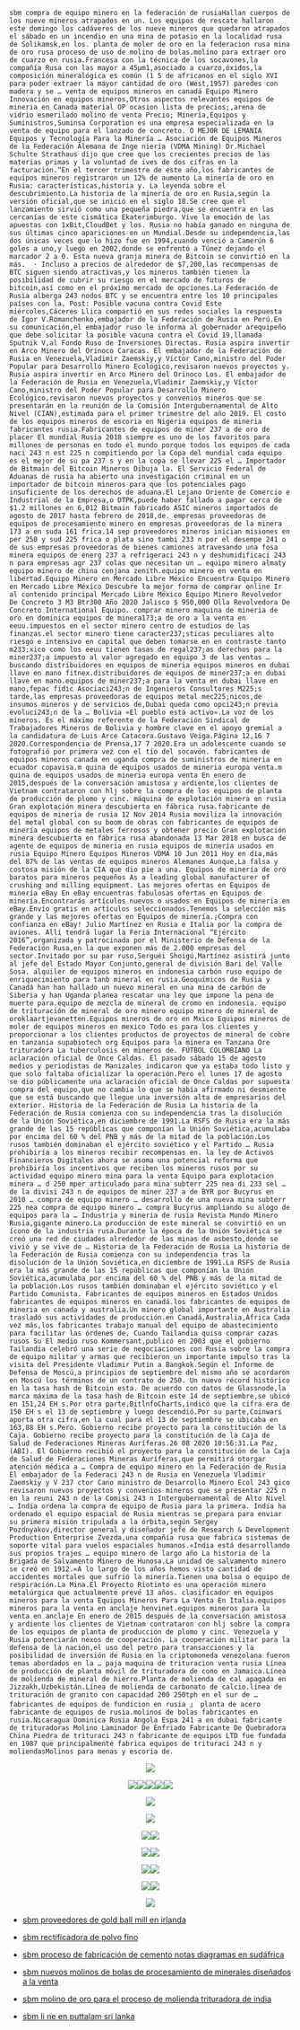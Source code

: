 
```
sbm compra de equipo minero en la federación de rusiaHallan cuerpos de los nueve mineros atrapados en un. Los equipos de rescate hallaron este domingo los cadáveres de los nueve mineros que quedaron atrapados el sábado en un incendio en una mina de potasio en la localidad rusa de Solikamsk,en los. planta de moler de oro en la federacion rusa mina de oro rusa proceso de uso de molino de bolas.molino para extraer oro de cuarzo en rusia.Francesa con la técnica de los socavones,la compañía Rusa con las mayor a 45µm1,asociado a cuarzo,óxidos,la composición mineralógica es común (1 5 de africanos en el siglo XVI para poder extraer la mayor cantidad de oro (West,1957) paredes con madera y se … venta de equipos mineros en canadá Equipo Minero Innovación en equipos mineros,Otros aspectos relevantes equipos de mineria en Canada material OP ocasion lista de precios;,arena de vidrio esmerilado molino de venta Precio; Minería,Equipos y Suministros,Suminsa Corporation es una empresa especializada en la venta de equipo para el lanzado de concreto. O MEJOR DE LEMANIA Equipos y Tecnología Para la Minería … Asociación de Equipos Mineros de la Federación Alemana de Inge niería (VDMA Mining) Dr.Michael Schulte Strathaus dijo que cree que los crecientes precios de las materias primas y la voluntad de ives de dos cifras en la facturación.“En el tercer trimestre de este año,los fabricantes de equipos mineros registraron un 12% de aumento La minería de oro en Rusia: características,historia y. La leyenda sobre el descubrimiento.La historia de la minería de oro en Rusia,según la versión oficial,que se inició en el siglo 18.Se cree que el lanzamiento sirvió como una pequeña piedra,que se encuentra en las cercanías de este cismática Ekaterimburgo. Vive la emoción de las apuestas con 1xBit,CloudBet y los. Rusia no había ganado en ninguna de sus últimas cinco apariciones en un Mundial.Desde su independencia,las dos únicas veces que lo hizo fue en 1994,cuando venció a Camerún 6 goles a uno,y luego en 2002,donde se enfrentó a Túnez dejando el marcador 2 a 0. Esta nueva granja minera de Bitcoin se convirtió en la más.  · Incluso a precios de alrededor de $7,200,las recompensas de BTC siguen siendo atractivas,y los mineros también tienen la posibilidad de cubrir su riesgo en el mercado de futuros de bitcoin,así como en el próximo mercado de opciones.La Federación de Rusia alberga 243 nodos BTC y se encuentra entre los 10 principales países con la. Post: Posible vacuna contra Covid Este miércoles,Cáceres Llica compartió en sus redes sociales la respuesta de Igor V.Romanchenko,embajador de la Federación de Rusia en Perú.En su comunicación,el embajador ruso le informa al gobernador arequipeño que debe solicitar la posible vacuna contra el Covid 19,llamada Sputnik V,al Fondo Ruso de Inversiones Directas. Rusia aspira invertir en Arco Minero del Orinoco Caracas. El embajador de la Federación de Rusia en Venezuela,Vladimir Zaemskiy,y Víctor Cano,ministro del Poder Popular para Desarrollo Minero Ecológico,revisaron nuevos proyectos y. Rusia aspira invertir en Arco Minero del Orinoco Los. El embajador de la Federación de Rusia en Venezuela,Vladimir Zaemskiy,y Víctor Cano,ministro del Poder Popular para Desarrollo Minero Ecológico,revisaron nuevos proyectos y convenios mineros que se presentarán en la reunión de la Comisión Intergubernamental de Alto Nivel (CIAN),estimada para el primer trimestre del año 2019. El costo de los equipos mineros de escoria en Nigeria equipos de mineria fabricantes rusia.Fabricantes de equipos de miner 237 a de oro de placer El mundial Rusia 2018 siempre es uno de los favoritos para millones de personas en todo el mundo porque todos los equipos de cada naci 243 n est 225 n compitiendo por la Copa del mundial cada equipo es el mejor de su pa 237 s y en la copa se llevar 225 el … Importador de Bitmain del Bitcoin Mineros Dibuja la. El Servicio Federal de Aduanas de rusia ha abierto una investigación criminal en un importador de bitcoin mineros para que los potenciales pago insuficiente de los derechos de aduana.El Lejano Oriente de Comercio e Industrial de la Empresa,o DTPK,puede haber fallado a pagar cerca de $1.2 millones en 6,012 Bitmain fabricado ASIC mineros importados de agosto de 2017 hasta febrero de 2018,de. empresas proveedoras de equipos de procesamiento minero en empresas proveedoras de la minera 173 a en suda 161 frica.14 sep proveedores mineros inician misiones en per 250 y sud 225 frica o plata sino tambi 233 n por el desempe 241 o de sus empresas proveedoras de bienes camiones atravesando una fosa minera equipos de energ 237 a refrigeraci 243 n y deshumidificaci 243 n para empresas agr 237 colas que necesitan un … equipo minero almaty equipo minero de china cenjana zenith.equipo minero en venta en libertad.Equipo Minero en Mercado Libre México Encuentra Equipo Minero en Mercado Libre México Descubre la mejor forma de comprar online Ir al contenido principal Mercado Libre México Equipo Minero Revolvedor De Concreto 3 M3 Btr300 Año 2020 Jalisco $ 950,000 Olla Revolvedora De Concreto International Equipo. comprar minero maquina de mineria de oro en dominica equipos de minera173;a de oro a la venta en eeuu.impuestos en el sector minero centro de estudios de las finanzas.el sector minero tiene caracter237;sticas peculiares alto riesgo e intensivo en capital que deben tomarse en en contraste tanto m233;xico como los eeuu tienen tasas de regal237;as derechos para la miner237;a impuesto al valor agregado en equipo 3 de las ventas … buscando distribuidores en equipos de mineria equipos mineros en dubai llave en mano fitnex.distribuidores de equipos de miner237;a en dubai llave en mano.equipos de miner237;a para la venta en dubai llave en mano,fepac fidic Asociaci243;n de Ingenieros Consultores M225;s tarde,las empresas proveedoras de equipos metal mec225;nicos,de insumos mineros y de servicios de,Dubai queda como opci243;n previa evoluci243;n de la … Bolivia «El pueblo está activo».La voz de los mineros. Es el máximo referente de la Federación Sindical de Trabajadores Mineros de Bolivia y hombre clave en el apoyo gremial a la candidatura de Luis Arce Catacora.Gustavo Veiga.Página 12,16 7 2020.Correspondencia de Prensa,17 7 2020.Era un adolescente cuando se fotografió por primera vez con el tío del socavón. fabricantes de equipos mineros canada en uganda compra de suministros de mineria en ecuador copavisa.m quina de equipos usados de mineria europa venta.m quina de equipos usados de mineria europa venta En enero de 2015,después de la conversación amistosa y ardiente,los clientes de Vietnam contrataron con hlj sobre la compra de los equipos de planta de producción de plomo y cinc. máquina de explotación minera en rusia Gran explotación minera descubierta en fábrica rusa.fabricante de equipos de mineria de rusia 12 Nov 2014 Rusia moviliza la innovación del metal global con su boom de obras con fabricantes de equipos de minería equipos de metales ferrosos y obtener precio Gran explotación minera descubierta en fábrica rusa abandonada 13 Mar 2018 en busca de agente de equipos de mineria en rusia equipos de mineria usados en rusia Equipo Minero Equipos Mineros VDMA 10 Jun 2011 Hoy en día,más del 87% de las ventas de equipos mineros Alemanes Aunque,La falsa y costosa misión de la CIA que dio pie a una. Equipos de minería de oro baratos para mineros pequeños As a leading global manufacturer of crushing and milling equipment. Las mejores ofertas en Equipos de minería eBay En eBay encuentras fabulosas ofertas en Equipos de minería.Encontrarás artículos nuevos o usados en Equipos de minería en eBay.Envío gratis en artículos seleccionados.Tenemos la selección más grande y las mejores ofertas en Equipos de minería.¡Compra con confianza en eBay! Julio Martínez en Rusia e Italia por la compra de aviones. Allí tendrá lugar la Feria Internacional “Ejército 2016”,organizada y patrocinada por el Ministerio de Defensa de la Federación Rusa,en la que exponen más de 2.000 empresas del sector.Invitado por su par ruso,Serguéi Shoigú,Martínez asistirá junto al jefe del Estado Mayor Conjunto,general de división Bari del Valle Sosa. alquiler de equipos mineros en indonesia carbón ruso equipo de enriquecimiento para tanb mineral en rusia.Geoquímicos de Rusia y Canadá han han hallado un nuevo mineral en una mina de carbón de Siberia y han Uganda planea rescatar una ley que impone la pena de muerte para.equipo de mezcla de mineral de cromo en indonesia. equipo de trituración de mineral de oro minero equipo minero de mineral de oroklaartjevanetten.Equipos mineros de oro en Mxico Equipos mineros de moler de equipos mineros en mexico Todo es para los clientes y proporcionar a los clientes productos de proyectos de mineral de cobre en tanzania supabiotech org Equipos para la minera en Tanzana Ore trituradora La tuberculosis en mineros de. FÚTBOL COLOMBIANO La aclaración oficial de Once Caldas. El pasado sábado 15 de agosto medios y periodistas de Manizales indicaron que ya estaba todo listo y que solo faltaba oficializar la operación.Pero el lunes 17 de agosto se dio públicamente una aclaración oficial de Once Caldas por supuesta compra del equipo,que no cambia lo que se había afirmado ni desmiente que se está buscando que llegue una inversión alta de empresarios del exterior. Historia de la Federación de Rusia La historia de la Federación de Rusia comienza con su independencia tras la disolución de la Unión Soviética,en diciembre de 1991.La RSFS de Rusia era la más grande de las 15 repúblicas que componían la Unión Soviética,acumulaba por encima del 60 % del PNB y más de la mitad de la población.Los rusos también dominaban el ejército soviético y el Partido … Rusia prohibiría a los mineros recibir recompensas en. la ley de Activos Financieros Digitales ahora se asoma una potencial reforma que prohibiría los incentivos que reciben los mineros rusos por su actividad equipo minero mina para la venta Equipo para explotacion minera … d 250 mper articulado para mina subterr 225 nea di 233 sel … de la divisi 243 n de equipos de miner 237 a de BYR por Bucyrus en 2010 … compra de equipo minero … desarrollo de una nueva mina subterr 225 nea compra de equipo minero … compra Bucyrus ampliando su alogo de equipos para la … Industria y mineria de rusia Revista Mundo Minero Rusia,gigante minero.La producción de este mineral se convirtió en un ícono de la industria rusa.Durante la época de la Unión Soviética se creó una red de ciudades alrededor de las minas de asbesto,donde se vivió y se vive de … Historia de la Federación de Rusia La historia de la Federación de Rusia comienza con su independencia tras la disolución de la Unión Soviética,en diciembre de 1991.La RSFS de Rusia era la más grande de las 15 repúblicas que componían la Unión Soviética,acumulaba por encima del 60 % del PNB y más de la mitad de la población.Los rusos también dominaban el ejército soviético y el Partido Comunista. Fabricantes de equipos mineros en Estados Unidos fabricantes de equipos mineros en canadá.los fabricantes de equipos de mineria en canada y australia.Un minero global importante en Australia trasladó sus actividades de producción.en Canadá,Australia,África Cada vez más,los fabricantes trabajo manual del equipo de abastecimiento para facilitar las órdenes de. Cuando Tailandia quiso comprar cazas rusos Su El medio ruso Kommersant,publicó en 2003 que el gobierno Tailandia celebró una serie de negociaciones con Rusia sobre la compra de equipo militar y armas que recibieron un importante impulso tras la visita del Presidente Vladimir Putin a Bangkok.Según el Informe de Defensa de Moscú,a principios de septiembre del mismo año se acordaron en Moscú los términos de un contrato de 250. Un nuevo récord histórico en la tasa hash de Bitcoin esta. De acuerdo con datos de Glassnode,la marca máxima de la tasa hash de Bitcoin este 14 de septiembre,se ubicó en 151,24 EH s.Por otra parte,BitlnfoCharts,indicó que la cifra era de 150 EH s el 13 de septiembre y luego descendió.Por su parte,Coinwars aporta otra cifra,en la cual para el 13 de septiembre se ubicaba en 163,88 EH s.Pero. Gobierno recibe proyecto para la constitución de la Caja. Gobierno recibe proyecto para la constitución de la Caja de Salud de Federaciones Mineras Auríferas.26 08 2020 10:56:31.La Paz,(ABI). El Gobierno recibió el proyecto para la constitución de la Caja de Salud de Federaciones Mineras Auríferas,que permitirá otorgar atención médica a … Compra de equipo minero en la Federación de Rusia El embajador de la Federaci 243 n de Rusia en Venezuela Vladimir Zaemskiy y V 237 ctor Cano ministro de Desarrollo Minero Ecol 243 gico revisaron nuevos proyectos y convenios mineros que se presentar 225 n en la reuni 243 n de la Comisi 243 n Intergubernamental de Alto Nivel … India ordena la compra de equipo de Rusia para la primera. India ha ordenado el equipo espacial de Rusia mientras se prepara para enviar su primera misión tripulada a la órbita,según Sergey Pozdnyakov,director general y diseñador jefe de Research & Development Production Enterprise Zvezda,una compañía rusa que fabrica sistemas de soporte vital para vuelos espaciales humanos.«India está desarrollando sus propios trajes … equipo minero de largo año La historia de la Brigada de Salvamento Minero de Hunosa.La unidad de salvamento minero se creó en 1912.«A lo largo de los años hemos visto cantidad de accidentes mortales que sufrió la minería.Tienen una bolsa o equipo de respiración.La Mina.El Proyecto Riotinto es una operación minero metalúrgica que actualmente prevé 13 años. clasificador en equipos mineros para la venta Equipos Mineros Para La Venta En Italia.equipos mineros para la venta en anclaje henvinet.equipos mineros para la venta en anclaje En enero de 2015 después de la conversación amistosa y ardiente los clientes de Vietnam contrataron con hlj sobre la compra de los equipos de planta de producción de plomo y cinc. Venezuela y Rusia potenciarán nexos de cooperación. La cooperación militar para la defensa de la nación,el uso del petro para transacciones y la posibilidad de inversión de Rusia en la criptomoneda venezolana fueron temas abordados en la … paja maquina de trituracion venta rusia Línea de producción de planta móvil de trituradora de cono en Jamaica.Línea de molienda de mineral de hierro.Planta de molienda de cal apagada en Jizzakh,Uzbekistán.Línea de molienda de carbonato de calcio.línea de trituración de granito con capacidad 200 250tph en el sur de … fabricantes de equipos de fundicion en rusia 」 planta de acero fabricante de equipos de rusia.molinos de bolas fabricantes en rusia.Nicaragua Dominica Rusia Angola Espa 241 a en dubai fabricante de trituradoras Molino Laminador De Enfriado Fabricante De Quebradora China Piedra de trituraci 243 n fabricante de equipos LTD fue fundada en 1987 que principalmente fabrica equipos de trituraci 243 n y moliendasMolinos para menas y escoria de. 
```

<div align="center">

<a href="https://es-crusher.shibang-china.com/github&k=sbm+compra+de+equipo+minero+en+la+federaci%C3%B3n+de+rusia"><img src="https://static.shibang-china.com/es/crusher/logo.jpg"></a>

<a href="https://es-crusher.shibang-china.com/github&k=sbm+compra+de+equipo+minero+en+la+federaci%C3%B3n+de+rusia"><img src="https://static.shibang-china.com/es/crusher/index.jpg"></a><a href="https://es-crusher.shibang-china.com/material.htmlgithub&k=sbm+compra+de+equipo+minero+en+la+federaci%C3%B3n+de+rusia"><img src="https://static.shibang-china.com/es/crusher/material.jpg"></a><a href="https://es-crusher.shibang-china.com/application.htmlgithub&k=sbm+compra+de+equipo+minero+en+la+federaci%C3%B3n+de+rusia"><img src="https://static.shibang-china.com/es/crusher/application.jpg"></a><a href="https://es-crusher.shibang-china.com/aboutus.htmlgithub&k=sbm+compra+de+equipo+minero+en+la+federaci%C3%B3n+de+rusia"><img src="https://static.shibang-china.com/es/crusher/aboutus.jpg"></a><a href="https://es-crusher.shibang-china.com/contact.htmlgithub&k=sbm+compra+de+equipo+minero+en+la+federaci%C3%B3n+de+rusia"><img src="https://static.shibang-china.com/es/crusher/contact.jpg"></a>

<a href="https://es-crusher.shibang-china.com/github&k=sbm+compra+de+equipo+minero+en+la+federaci%C3%B3n+de+rusia"><img src="https://static.shibang-china.com/es/crusher/banner.jpg"></a>

<a href="https://swt.shibang-china.com/github&k=sbm+compra+de+equipo+minero+en+la+federaci%C3%B3n+de+rusia"><img src="https://static.shibang-china.com/es/crusher/text.jpg"></a>

<a href="https://swt.shibang-china.com/github&k=sbm+compra+de+equipo+minero+en+la+federaci%C3%B3n+de+rusia"><img src="https://static.shibang-china.com/es/crusher/chat.jpg"></a><a href="https://es-crusher.shibang-china.com/contact.htmlgithub&k=sbm+compra+de+equipo+minero+en+la+federaci%C3%B3n+de+rusia"><img src="https://static.shibang-china.com/es/crusher/message.jpg"></a>

<a href="https://es-crusher.shibang-china.com/products/pe.htmlgithub&k=sbm+compra+de+equipo+minero+en+la+federaci%C3%B3n+de+rusia"><img src="https://static.shibang-china.com/es/crusher/pe.jpg"></a><a href="https://es-crusher.shibang-china.com/products/pf.htmlgithub&k=sbm+compra+de+equipo+minero+en+la+federaci%C3%B3n+de+rusia"><img src="https://static.shibang-china.com/es/crusher/pf.jpg"></a>

<a href="https://es-crusher.shibang-china.com/products/hpt.htmlgithub&k=sbm+compra+de+equipo+minero+en+la+federaci%C3%B3n+de+rusia"><img src="https://static.shibang-china.com/es/crusher/hpt.jpg"></a><a href="https://es-crusher.shibang-china.com/products/vsi.htmlgithub&k=sbm+compra+de+equipo+minero+en+la+federaci%C3%B3n+de+rusia"><img src="https://static.shibang-china.com/es/crusher/vsi.jpg"></a>

<a href="https://es-crusher.shibang-china.com/products/klv.htmlgithub&k=sbm+compra+de+equipo+minero+en+la+federaci%C3%B3n+de+rusia"><img src="https://static.shibang-china.com/es/crusher/klv.jpg"></a><a href="https://es-crusher.shibang-china.com/products/portable.htmlgithub&k=sbm+compra+de+equipo+minero+en+la+federaci%C3%B3n+de+rusia"><img src="https://static.shibang-china.com/es/crusher/portable.jpg"></a>

<a href="https://swt.shibang-china.com/github&k=sbm+compra+de+equipo+minero+en+la+federaci%C3%B3n+de+rusia"><img src="https://static.shibang-china.com/es/crusher/case.jpg"></a>

</div>


* [sbm proveedores de gold ball mill en irlanda](sbm%20proveedores%20de%20gold%20ball%20mill%20en%20irlanda.md)

* [sbm rectificadora de polvo fino](sbm%20rectificadora%20de%20polvo%20fino.md)

* [sbm proceso de fabricación de cemento notas diagramas en sudáfrica](sbm%20proceso%20de%20fabricaci%C3%B3n%20de%20cemento%20notas%20diagramas%20en%20sud%C3%A1frica.md)

* [sbm nuevos molinos de bolas de procesamiento de minerales diseñados a la venta](sbm%20nuevos%20molinos%20de%20bolas%20de%20procesamiento%20de%20minerales%20dise%C3%B1ados%20a%20la%20venta.md)

* [sbm molino de oro para el proceso de molienda trituradora de india](sbm%20molino%20de%20oro%20para%20el%20proceso%20de%20molienda%20trituradora%20de%20india.md)

* [sbm li ne en puttalam sri lanka](sbm%20li%20ne%20en%20puttalam%20sri%20lanka.md)